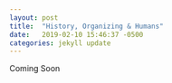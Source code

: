 ```yaml
---
layout: post
title:  "History, Organizing & Humans"
date:   2019-02-10 15:46:37 -0500
categories: jekyll update
---
```


Coming Soon
